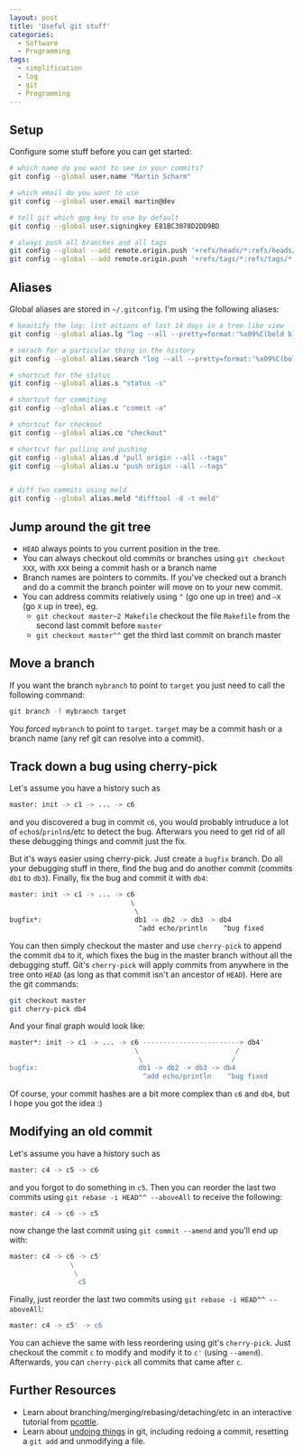 ```yaml
---
layout: post
title: 'Useful git stuff'
categories:
  - Software
  - Programming
tags:
  - simplification
  - log
  - git
  - Programming
---
```


## Setup

Configure some stuff before you can get started:

~~~~~~~ bash
# which name do you want to see in your commits?
git config --global user.name "Martin Scharm"

# which email do you want to use
git config --global user.email martin@dev

# tell git which gpg key to use by default
git config --global user.signingkey E81BC3078D2DD9BD

# always push all branches and all tags
git config --global --add remote.origin.push '+refs/heads/*:refs/heads/*'
git config --global --add remote.origin.push '+refs/tags/*:refs/tags/*'
~~~~~~~~



## Aliases

Global aliases are stored in `~/.gitconfig`.
I'm using the following aliases:

~~~~~~~ bash
# beautify the log: list actions of last 14 days in a tree like view
git config --global alias.lg "log --all --pretty=format:'%x09%C(bold blue)%an%Creset%x09%Cred%h%Creset %Cgreen%ad%Creset%x09%s%d' --graph --date=short  --since='14 days ago'"

# serach for a particular thing in the history
git config --global alias.search "log --all --pretty=format:'%x09%C(bold blue)%an%Creset%x09%Cred%h%Creset %Cgreen%ad%Creset%x09%s%d' --graph --date=short -m -i -G"

# shortcut for the status
git config --global alias.s "status -s"

# shortcut for commiting
git config --global alias.c "commit -a"

# shortcut for checkout
git config --global alias.co "checkout"

# shortcut for pulling and pushing
git config --global alias.d "pull origin --all --tags"
git config --global alias.u "push origin --all --tags"


# diff two commits using meld
git config --global alias.meld "difftool -d -t meld"
~~~~~~~~




## Jump around the git tree

* `HEAD` always points to you current position in the tree.
* You can always checkout old commits or branches using `git checkout XXX`, with `XXX` being a commit hash or a branch name
* Branch names are pointers to commits. If you've checked out a branch and do a commit the branch pointer will move on to your new commit.
* You can address commits relatively using `^` (go one up in tree) and `~X` (go `X` up in tree), eg.
  * `git checkout master~2 Makefile` checkout the file `Makefile` from the second last commit before `master`
  * `git checkout master^^` get the third last commit on branch master



## Move a branch

If you want the branch `mybranch` to point to `target` you just need to call the following command:

~~~~~~~ bash
git branch -f mybranch target
~~~~~~~~

You *forced* `mybranch` to point to `target`. `target` may be a commit hash or a branch name (any ref git can resolve into a commit).






## Track down a bug using cherry-pick

Let's assume you have a history such as

~~~~~~~ bash
master: init -> c1 -> ... -> c6
~~~~~~~~

and you discovered a bug in commit `c6`, you would probably intruduce a lot of `echo`s/`prinln`s/etc to detect the bug. Afterwars you need to get rid of all these debugging things and commit just the fix.

But it's ways easier using cherry-pick. Just create a `bugfix` branch. Do all your debugging stuff in there, find the bug and do another commit (commits `db1` to `db3`). Finally, fix the bug and commit it with `db4`:


~~~~~~~ bash
master: init -> c1 -> ... -> c6
                              \
                               \
bugfix*:                       db1 -> db2 -> db3 -> db4
                                ^add echo/println    ^bug fixed
~~~~~~~~

You can then simply checkout the master and use `cherry-pick` to append the commit `db4` to it, which fixes the bug in the master branch without all the debugging stuff.
Git's `cherry-pick` will apply commits from anywhere in the tree onto `HEAD` (as long as that commit isn't an ancestor of `HEAD`).
Here are the git commands:


~~~~~~~ bash
git checkout master
git cherry-pick db4
~~~~~~~~

And your final graph would look like:

~~~~~~~ bash
master*: init -> c1 -> ... -> c6 ------------------------> db4'
                               \                        /
                                \                      /
bugfix:                         db1 -> db2 -> db3 -> db4
                                 ^add echo/println    ^bug fixed
~~~~~~~~

Of course, your commit hashes are a bit more complex than `c6` and `db4`, but I hope you got the idea :)



## Modifying an old commit


Let's assume you have a history such as

~~~~~~~ bash
master: c4 -> c5 -> c6
~~~~~~~~

and you forgot to do something in `c5`. Then you can reorder the last two commits using `git rebase -i HEAD^^ --aboveAll` to receive the following:

~~~~~~~ bash
master: c4 -> c6 -> c5
~~~~~~~~

now change the last commit using `git commit --amend` and you'll end up with:

~~~~~~~ bash
master: c4 -> c6 -> c5'
               \
                \
                 c5
~~~~~~~~

Finally, just reorder the last two commits using `git rebase -i HEAD^^ --aboveAll`:

~~~~~~~ bash
master: c4 -> c5' -> c6
~~~~~~~~


You can achieve the same with less reordering using git's `cherry-pick`. Just checkout the commit `c` to modify and modify it to `c'` (using `--amend`). Afterwards, you can `cherry-pick` all commits that came after `c`.







## Further Resources

* Learn about branching/merging/rebasing/detaching/etc in an interactive tutorial from [pcottle](https://pcottle.github.io/learnGitBranching/).
* Learn about [undoing things](http://www.git-scm.com/book/en/v2/Git-Basics-Undoing-Things) in git, including redoing a commit, resetting a `git add` and unmodifying a file.


